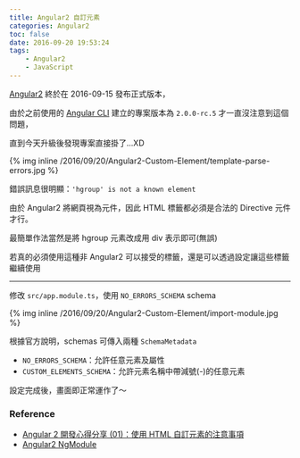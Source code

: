 ```yaml
---
title: Angular2 自訂元素
categories: Angular2
toc: false
date: 2016-09-20 19:53:24
tags:
    - Angular2
    - JavaScript
---
```

[Angular2](https://angular.io/) 終於在 2016-09-15 發布正式版本，

由於之前使用的 [Angular CLI](https://cli.angular.io/) 建立的專案版本為 `2.0.0-rc.5` 才一直沒注意到這個問題，

直到今天升級後發現專案直接掛了...XD

{% img inline /2016/09/20/Angular2-Custom-Element/template-parse-errors.jpg %}

錯誤訊息很明顯：`'hgroup' is not a known element`

由於 Angular2 將網頁視為元件，因此 HTML 標籤都必須是合法的 Directive 元件才行。

最簡單作法當然是將 hgroup 元素改成用 div 表示即可(無誤)

若真的必須使用這種非 Angular2 可以接受的標籤，還是可以透過設定讓這些標籤繼續使用

---
修改 `src/app.module.ts`，使用 `NO_ERRORS_SCHEMA` schema

{% img inline /2016/09/20/Angular2-Custom-Element/import-module.jpg %}

根據官方說明，schemas 可傳入兩種 `SchemaMetadata`
* `NO_ERRORS_SCHEMA`：允許任意元素及屬性
* `CUSTOM_ELEMENTS_SCHEMA`：允許元素名稱中帶減號(-)的任意元素

設定完成後，畫面即正常運作了～

### Reference
* [Angular 2 開發心得分享 (01)：使用 HTML 自訂元素的注意事項](http://blog.miniasp.com/post/2016/09/19/Angular-2-Custom-Element-Tips.aspx)
* [Angular2 NgModule](https://angular.io/docs/ts/latest/api/core/index/NgModule-interface.html)